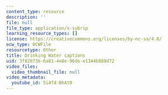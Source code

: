 ```yaml
---
content_type: resource
description: ''
file: null
file_type: application/x-subrip
learning_resource_types: []
license: https://creativecommons.org/licenses/by-nc-sa/4.0/
ocw_type: OCWFile
resourcetype: Other
title: Drinking Water captions
uid: 3f82873b-6a81-4e8e-96de-e1344b888d72
video_files:
  video_thumbnail_file: null
video_metadata:
  youtube_id: 5i4fd-BhAt0
---
```

